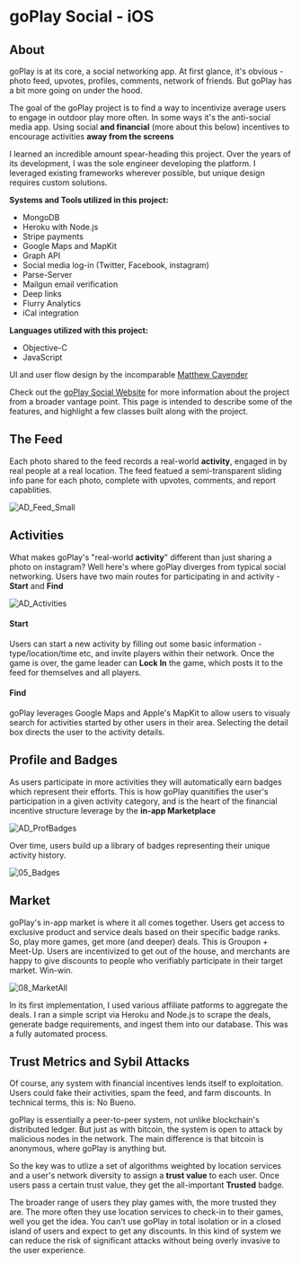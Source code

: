 # goPlay Social - iOS



## About 

goPlay is at its core, a social networking app. At first glance, it's obvious - photo feed, upvotes, profiles, comments, network of friends. But goPlay has a bit more going on under the hood.

The goal of the goPlay project is to find a way to incentivize average users to engage in outdoor play more often. In some ways it's the anti-social media app. Using social **and financial** (more about this below) incentives to encourage activities **away from the screens**

I learned an incredible amount spear-heading this project. Over the years of its development, I was the sole engineer developing the platform. I leveraged existing frameworks wherever possible, but unique design requires custom solutions. 

**Systems and Tools utilized in this project:**

- MongoDB
- Heroku with Node.js
- Stripe payments
- Google Maps and MapKit
- Graph API
- Social media log-in (Twitter, Facebook, instagram)
- Parse-Server
- Mailgun email verification
- Deep links
- Flurry Analytics
- iCal integration

**Languages utilized with this project:**

- Objective-C
- JavaScript

UI and user flow design by the incomparable [Matthew Cavender](https://www.linkedin.com/in/matthew-cavender-071b5028/)

Check out the [goPlay Social Website](https://www.goplay.social) for more information about the project from a broader vantage point. This page is intended to describe some of the features, and highlight a few classes built along with the project.


## The Feed

Each photo shared to the feed records a real-world **activity**, engaged in by real people at a real location.
The feed featued a semi-transparent sliding info pane for each photo, complete with upvotes, comments, and report capablities.


![AD_Feed_Small](https://user-images.githubusercontent.com/24867725/124374138-97110680-dc4d-11eb-8253-78a394c065f4.png)


## Activities
What makes goPlay's "real-world **activity**" different than just sharing a photo on instagram? Well here's where goPlay diverges from typical social networking. Users have two main routes for participating in and activity - **Start** and **Find**

![AD_Activities](https://user-images.githubusercontent.com/24867725/124374147-a98b4000-dc4d-11eb-8517-5de69ee86b26.png)

#### Start
Users can start a new activity by filling out some basic information - type/location/time  etc, and invite players within their network. Once the game is over, the game leader can **Lock In** the game, which posts it to the feed for themselves and all players.

#### Find
goPlay leverages Google Maps and Apple's MapKit to allow users to visualy search for activities started by other users in their area. Selecting the detail box directs the user to the activity details.

## Profile and Badges

As users participate in more activities they will automatically earn badges which represent their efforts. This is how goPlay quanitifies the user's participation in a given activity category, and is the heart of the financial incentive structure leverage by the **in-app Marketplace**

![AD_ProfBadges](https://user-images.githubusercontent.com/24867725/124374153-b27c1180-dc4d-11eb-9807-f65a9bb34989.png)


Over time, users build up a library of badges representing their unique activity history.

![05_Badges](https://user-images.githubusercontent.com/24867725/124374155-c0319700-dc4d-11eb-907b-98a1a81ca016.png) 

## Market


goPlay's in-app market is where it all comes together. Users get access to exclusive product and service deals based on their specific badge ranks. So, play more games, get more (and deeper) deals. This is Groupon + Meet-Up. Users are incentivized to get out of the house, and merchants are happy to give discounts to people who verifiably participate in their target market. Win-win.

![08_MarketAll](https://user-images.githubusercontent.com/24867725/124374165-ce7fb300-dc4d-11eb-8491-9b54d506a8eb.png)

In its first implementation, I used various affiliate patforms to aggregate the deals. I ran a simple script via Heroku and Node.js to scrape the deals, generate badge requirements, and ingest them into our database. This was a fully automated process.

## Trust Metrics and Sybil Attacks

Of course, any system with financial incentives lends itself to exploitation. Users could fake their activities, spam the feed, and farm discounts. In technical terms, this is: No Bueno.

goPlay is essentially a peer-to-peer system, not unlike blockchain's distributed ledger. But just as with bitcoin, the system is open to attack by malicious nodes in the network. The main difference is that bitcoin is anonymous, where goPlay is anything but. 

So the key was to utlize a set of algorithms weighted by location services and a user's network diversity to assign a **trust value** to each user. Once users pass a certain trust value, they get the all-important **Trusted** badge.

The broader range of users they play games with, the more trusted they are. The more often they use location services to check-in to their games, well you get the idea. You can't use goPlay in total isolation or in a closed island of users and expect to get any discounts. In this kind of system we can reduce the risk of significant attacks without being overly invasive to the user experience.
